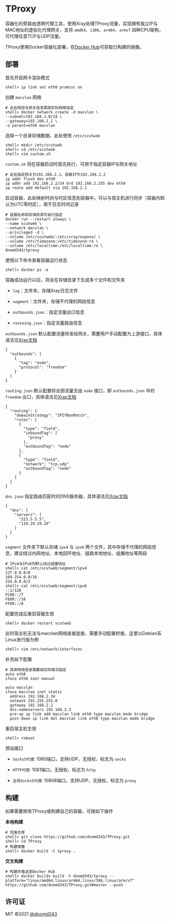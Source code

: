 # TProxy

容器化的旁路由透明代理工具，使用Xray处理TProxy流量，实现拥有独立IP与MAC地址的虚拟化代理网关，支持 `amd64`、`i386`、`arm64`、`armv7` 四种CPU架构，可代理任意TCP与UDP流量。

TProxy使用Docker容器化部署，在[Docker Hub](https://hub.docker.com/repository/docker/dnomd343/tproxy)可获取已构建的镜像。

## 部署

首先开启网卡混杂模式

```
shell> ip link set eth0 promisc on
```

创建 `macvlan` 网络

```
# 此处网段与网关信息需按实际网络指定
shell> docker network create -d macvlan \
--subnet=192.168.2.0/24 \
--gateway=192.168.2.1 \
-o parent=eth0 macvlan
```

选择一个目录存储数据，此处使用 `/etc/scutweb`

```
shell> mkdir /etc/scutweb
shell> cd /etc/scutweb
shell> vim custom.sh
```

`custom.sh` 将在容器启动时首先执行，可用于指定容器IP与网关地址

```
# 此处指定网关为192.168.2.1，容器IP为192.168.2.2
ip addr flush dev eth0
ip addr add 192.168.2.2/24 brd 192.168.2.255 dev eth0
ip route add default via 192.168.2.1
```

启动容器，此处映射时间与时区信息到容器中，可以与宿主机进行同步（容器内默认为UTC零时区），用于日志时间记录

```
# 容器名称和存储目录可自行指定
docker run --restart always \
--name scutweb \
--network macvlan \
--privileged -d \
--volume /etc/scutweb/:/etc/xray/expose/ \
--volume /etc/timezone:/etc/timezone:ro \
--volume /etc/localtime:/etc/localtime:ro \
dnomd343/tproxy
```

使用以下命令查看容器运行状态

```
shell> docker ps -a
```

容器成功运行以后，将会在存储目录下生成多个文件和文件夹

+ `log`：文件夹，存储Xray日志文件

+ `segment`：文件夹，存储不代理的网段信息

+ `outbounds.json`：指定流量出口信息

+ `routeing.json`：指定流量路由信息

`outbounds.json` 默认配置流量转发给网关，需要用户手动配置为上游接口，具体语法见[Xray文档](https://xtls.github.io/config/base/outbounds/)

```
{
  "outbounds": [
    {
      "tag": "node",
      "protocol": "freedom"
    }
  ]
}
```

`routing.json` 默认配置将全部流量交由 `node` 接口，即 `outbounds.json` 中的 `freedom` 出口，具体语法见[Xray文档](https://xtls.github.io/config/base/routing/)

```
{
  "routing": {
    "domainStrategy": "IPIfNonMatch",
    "rules": [
      {
        "type": "field",
        "inboundTag": [
          "proxy"
        ],
        "outboundTag": "node"
      },
      {
        "type": "field",
        "network": "tcp,udp"
        "outboundTag": "node"
      }
    ]
  }
}
```

`dns.json` 指定路由匹配时的DNS服务器，具体语法见[Xray文档](https://xtls.github.io/config/base/dns/)

```
{
  "dns": {
    "servers": [
      "223.5.5.5",
      "119.29.29.29"
    ]
  }
}
```

`segment` 文件夹下默认存储 `ipv4` 与 `ipv6` 两个文件，其中存储不代理的网段信息，建议绕过内网地址、本地回环地址、链路本地地址、组播地址等网段

```
# IPv4与IPv6均默认绕过组播地址
shell> cat /etc/scutweb/segment/ipv4
127.0.0.0/8
169.254.0.0/16
224.0.0.0/3
shell> cat /etc/scutweb/segment/ipv6
::1/128
FC00::/7
FE80::/10
FF00::/8
```

配置完成后重启容器生效

```
shell> docker restart scutweb
```

此时宿主机无法与macvlan网络直接连接，需要手动配置桥接，这里以Debian系Linux发行版为例

```
shell> vim /etc/network/interfaces
```

补充如下配置

```
# 具体网络信息需要按实际情况指定
auto eth0
iface eth0 inet manual

auto macvlan
iface macvlan inet static
  address 192.168.2.34
  netmask 255.255.255.0
  gateway 192.168.2.2
  dns-nameservers 192.168.2.3
  pre-up ip link add macvlan link eth0 type macvlan mode bridge
  post-down ip link del macvlan link eth0 type macvlan mode bridge
```

重启宿主机生效

```
shell> reboot
```

预设接口

+ `Socks5代理`: 1080端口，支持UDP，无授权，标志为 `socks`

+ `HTTP代理`: 1081端口，无授权，标志为 `http`

+ `全局Socks5代理`: 10808端口，支持UDP，无授权，标志为 `proxy`

## 构建

如果需要修改TProxy或构建自己的容器，可按如下操作

**本地构建**

```
# 克隆仓库
shell> git clone https://github.com/dnomd343/TProxy.git
shell> cd TProxy
# 构建镜像
shell> docker build -t tproxy .
```

**交叉构建**

```
# 构建并推送至Docker Hub
shell> docker buildx build -t dnomd343/tproxy --platform="linux/amd64,linux/arm64,linux/386,linux/arm/v7" https://github.com/dnomd343/TProxy.git#master --push
```

## 许可证

MIT ©2021 [@dnomd343](https://github.com/dnomd343)
